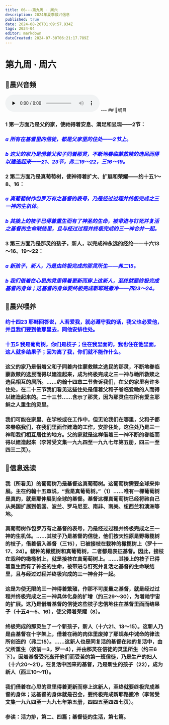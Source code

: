 ```yaml
---
title: 06---第九周 · 周六
description: 2024年夏季晨兴信息
published: true
date: 2024-08-26T01:09:57.934Z
tags: 2024-04
editor: markdown
dateCreated: 2024-07-30T06:21:17.789Z
---
```


# 第九周 · 周六
## 🎵晨兴音频
<audio id="audio" controls="" preload="none">
      <source id="mp3" src="/2024-04/week9/week9day6.mp3">
</audio>
---
## 📖纲目

### 1    第一方面乃是父的家，使祂得着安息、满足和显现——2节：

### <font color=blue>*a    所有在基督里的信徒，都是父家里的住处——2节上。*</font>

### <font color=blue>*b    这父的家乃是借着父和子同着那灵，不断地眷临蒙救赎的选民而得以建造起来——21、23节，弗二19～22，三16～19。*</font>

### 2    第二方面乃是真葡萄树，使神得着扩大、扩展和荣耀——约十五1～8、16：

### <font color=blue>*a    真葡萄树作包罗万有之基督的表号，乃是经过过程并终极完成之三一神的生机体。*</font>

### <font color=blue>*b    其接上的枝子已得着重生而有了神圣的生命，被带进与钉死并复活之基督的生命联结里，且与经过过程并终极完成的三一神合并一起。*</font>

### 3    第三方面乃是那灵的孩子，新人，以完成神永远的经纶——十六13～16、19～22：

### <font color=blue>*a    新孩子，新人，乃是由终极完成的那灵所生——弗二15。*</font>

### <font color=blue>*b    我们借着在心思的灵里得着更新而穿上这新人，至终就要终极完成基督的身体；这基督的身体要终极完成新耶路撒冷——四23～24。*</font>

## 📖晨兴喂养

### <font color=blue>约十四23    耶稣回答说，人若爱我，就必遵守我的话，我父也必爱他，并且我们要到他那里去，同他安排住处。</font>

### <font color=blue>十五5    我是葡萄树，你们是枝子；住在我里面的，我也住在他里面，这人就多结果子；因为离了我，你们就不能作什么。</font>

### 这父的家乃是借着父和子同着内住蒙救赎之选民的那灵，不断地眷临蒙救赎的选民而得以建造起来，成为终极完成之三一神与祂所救赎之选民相互的居所。……约翰十四章二节告诉我们，在父的家里有许多住处，在二十三节我们看见这些住处是借着父和子眷临爱祂的人而得以建造起来的。二十三节……含示了那灵，因为那灵住在所有爱主耶稣之人重生的灵里。

### 我们可能在家里、在学校或在工作中，但无论我们在哪里，父和子都来眷临我们，在我们里面作建造的工作，安排住处，这住处乃是三一神和我们相互居住的地方。父的家就是这样借着三一神不断的眷临而得以建造起来（李常受文集一九九四至一九九七年第五册，四三一至四三二页）。

## 📖信息选读

### 我〔所看见〕的葡萄树乃是基督这真葡萄树。这葡萄树需要全球来伸展。主在约翰十五章说，“我是真葡萄树。”（1）……唯有一棵葡萄树是真的，就是那伸展到全球的基督。基督这棵真葡萄树已经将祂自己从美国扩展到俄国、波兰、罗马尼亚、南非、南美、纽西兰和澳洲等地。

### 真葡萄树作包罗万有之基督的表号，乃是经过过程并终极完成之三一神的生机体。……其枝子乃是基督的信徒，他们按天性原是野橄榄树的枝子，借着信入基督（三15），已被接枝在栽种的橄榄树上（罗十一17、24）。栽种的橄榄树和真葡萄树，二者都是表征基督。因此，接枝在栽种的橄榄树上，就是接枝在真葡萄树上。……其接上的枝子已得着重生而有了神圣的生命，被带进与钉死并复活之基督的生命联结里，且与经过过程并终极完成的三一神合并一起。

### 这是为使无限的三一神得着繁殖，作那不可度量之基督，就是经过过程并终极完成之三一神具体化身的扩增（约三29～30），为着祂宇宙的扩展。这乃是借着基督的信徒这些枝子忠信地住在基督里面而结果子（十五4～5、16），使父得着荣耀（8）。

### 终极完成的那灵生了一个新孩子，新人（十六21、13～15）。这新人乃是由基督在十字架上，借着在祂的肉体里废掉了那规条中诫命的律法所创造的（弗二15）。……这新人也是同复活的基督在祂的复活中，由父所重生（彼前一3，罗一4），并由那灵在信徒的灵里所生（约三6下）。因着基督受死离开他们而受苦的第一班信徒，乃是生产的妇人（十六20～21）。在复活中回来的基督，乃是新生的孩子（22），成为新人（西三10～11）。

### 我们借着在心思的灵里得着更新而穿上这新人，至终就要终极完成基督的身体；这基督的身体就是召会，要终极完成新耶路撒冷（李常受文集一九九四至一九九七年第五册，四四五至四四七页）。

### 参读：活力排，第二、四篇；基督徒的生活，第七篇。
<!-- Google tag (gtag.js) -->
<script async src="https://www.googletagmanager.com/gtag/js?id=G-1P8709Z16T"></script>
<script>
  window.dataLayer = window.dataLayer || [];
  function gtag(){dataLayer.push(arguments);}
  gtag('js', new Date());

  gtag('config', 'G-1P8709Z16T');
</script>
